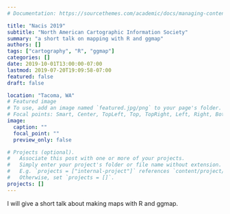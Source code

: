 ```yaml
---
# Documentation: https://sourcethemes.com/academic/docs/managing-content/

title: "Nacis 2019"
subtitle: "North American Cartographic Information Society"
summary: "a short talk on mapping with R and ggmap"
authors: []
tags: ["cartography", "R", "ggmap"]
categories: []
date: 2019-10-01T13:00:00-07:00
lastmod: 2019-07-20T19:09:58-07:00
featured: false
draft: false

location: "Tacoma, WA"
# Featured image
# To use, add an image named `featured.jpg/png` to your page's folder.
# Focal points: Smart, Center, TopLeft, Top, TopRight, Left, Right, BottomLeft, Bottom, BottomRight.
image:
  caption: ""
  focal_point: ""
  preview_only: false

# Projects (optional).
#   Associate this post with one or more of your projects.
#   Simply enter your project's folder or file name without extension.
#   E.g. `projects = ["internal-project"]` references `content/project/deep-learning/index.md`.
#   Otherwise, set `projects = []`.
projects: []
---
```


I will give a short talk about making maps with R and ggmap. 
